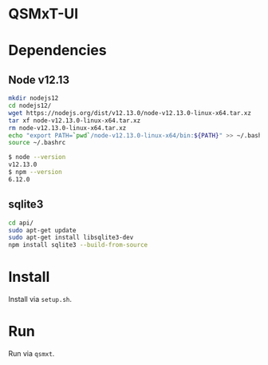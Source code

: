 # QSMxT-UI

# Dependencies

## Node v12.13

```bash
mkdir nodejs12
cd nodejs12/
wget https://nodejs.org/dist/v12.13.0/node-v12.13.0-linux-x64.tar.xz
tar xf node-v12.13.0-linux-x64.tar.xz
rm node-v12.13.0-linux-x64.tar.xz
echo "export PATH=`pwd`/node-v12.13.0-linux-x64/bin:${PATH}" >> ~/.bashrc
source ~/.bashrc
```
```bash
$ node --version
v12.13.0
$ npm --version
6.12.0
```

## sqlite3

```bash
cd api/
sudo apt-get update
sudo apt-get install libsqlite3-dev
npm install sqlite3 --build-from-source
```

# Install

Install via `setup.sh`.

# Run

Run via `qsmxt`.


